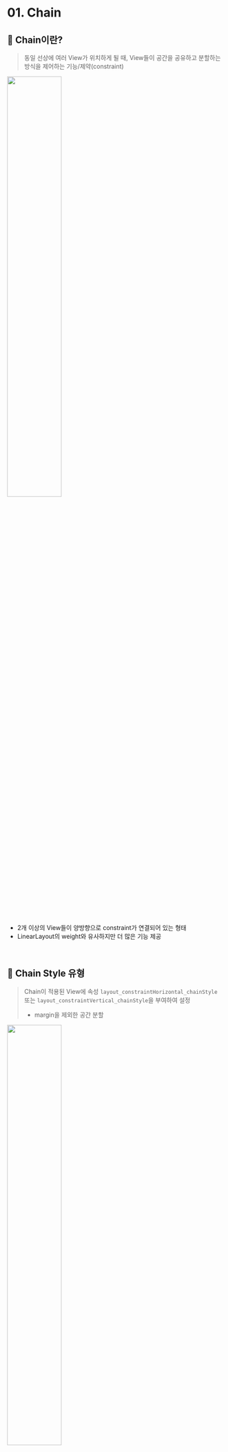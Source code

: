 # 01. Chain

## 📍 Chain이란?
> 동일 선상에 여러 View가 위치하게 될 때, View들이 공간을 공유하고 분할하는 방식을 제어하는 기능/제약(constraint)

<img src="https://developer.android.com/static/training/constraint-layout/images/constraint-chain_2x.png" width=50% height=50%/> <br>
- 2개 이상의 View들이 양방향으로 constraint가 연결되어 있는 형태
- LinearLayout의 weight와 유사하지만 더 많은 기능 제공

<br>

## 📍 Chain Style 유형
> Chain이 적용된 View에 속성 `layout_constraintHorizontal_chainStyle` 또는 `layout_constraintVertical_chainStyle`을 부여하여 설정
> - margin을 제외한 공간 분할

<img src="https://developer.android.com/static/training/constraint-layout/images/constraint-chain-styles_2x.png" width=50% height=50%/> <br>

### ① Spread (`spread`)
- 디폴트 값
- 모든 공간이 각 View에게 균등하게 분할됨

### ② Spread inside (`spread_inside`)
- 첫 번째와 마지막 View가 체인의 각 끝에 부착되고 이를 제외한 공간이 균등하게 분할됨

### ③ Weighted (`spread / spread_inside` + `match_constraint`)
- chainStyle 속성이 `spread` 또는 `spread_inside`로 설정되고, 특정 뷰의 크기가 0dp(match_constraint)로 설정된 경우
- 남은 공간을 match_constraint로 설정된 View로 가득 채움
- 속성 `layout_constraintHorizontal_weight` 또는 `layout_constraintVertical_weight`를 통해 가중치 부여 가능

### ④ Packed (`packed`)
- 모든 View들이 부착되며 *center*로 정렬됨
- 수직 또는 수평의 bias를 통해 위치 조정 가능

<br>

# 02. ConstraintLayout 2.0
- Google I/O 2019와 함께 ConstraintLayout 2.0.0의 베타 채널이 배포됨
- Flow라는 VirtualLayout 기능이 새롭게 제공됨
<br>

## 📍 VirtualLayout란?
> UI 계층에 포함되지 않으면서 다른 뷰들에 특정한 동작을 적용하며, 뷰의 위치를 정하는 과정을 간섭할 수 있는 컴포넌트
- constraint 설정의 복잡함 해결
- 평면적인 UI 구조 유지 가능
- 기존의 UI 시스템으로는 불가능한 다양한 기능 제공
- View의 위치에 대한 다양한 기능 캡슐화
- ConstraintHelper를 확장한 개념

<br>

## 📍 ConstraintHelper란?
> UI 계층에 포함되지 않으면서 다른 뷰들에 특정한 동작을 적용하는 컴포넌트
- View의 구조를 평면적으로 유지
- 하나의 View에 대해 여러 Helper 적용 가능
- View의 동작 캡슐화
- 예) ConstraintLayout 1.1의 *Guideline,* *Barrier*, *Group*

<br>

# 03. Flow
> 동일 선상에 위치한 위젯들의 Chain을 보다 쉽고 직관적으로 설정할 수 있는 VirtualLayout
- 뷰의 계층과 무관하게 작동
- Chain이 간소화된 개념
    - Chain 설정 여부를 직관적으로 확인 가능
    - Chain의 스타일을 직관적으로 설정 가능
<br>

## 📍 Attributes
- `pp:flow_wrapMode="none|chain|aligned"`
  - **none** : 단순히 참조하는 뷰들 사이에 Chain 생성
  - **chain** : 공간이 부족할 경우 여러 줄에 걸쳐서 View 배치
  - **aligned** : 공간이 부족할 경우 행과 열을 나눠 View 배치

- `android:orientation="horizontal|vertical`
  - Chain의 방향 설정
    
- `app:flow_verticalStyle="packed|spread|spread_inside"`
    
    `app:flow_horizontalStyle="packed|spread|spread_inside"`
  - Chain Style 설정
    
- `app:flow_verticalBias="float"`
    
    `app:flow_horizontalBias="float"`
  - Chain Style이 packed인 경우의 View 위치 조정
    
- `app:flow_verticalGap="dimension"`
    
    `app:flow_horizontalGap="dimension"`
  - View 사이의 Gap 설정
    
- `app:flow_horizontalAlign="start|end|center"`
    
    `app:flow_verticalAlign="top|bottom|center|baseline"`
  - View 정렬 방식

<br>

# 00. Reference
- [ConstraintLayout > Chains](https://constraintlayout.com/basics/create_chains.html)
- [Android Developers > Build a Responsive UI with ConstraintLayout](https://developer.android.com/develop/ui/views/layout/constraint-layout#constrain-chain)
- [Android Developers > ConstraintLayout](https://developer.android.com/reference/androidx/constraintlayout/widget/ConstraintLayout#Chains)
- [Velog > Android Jetpack - ConstraintLayout 2.0 Part 1. Core Concepts](https://velog.io/@tura/android-jetpack-constraint-layout-2-part-1-core-concepts)
- [Android Developers > Flow](https://developer.android.com/reference/androidx/constraintlayout/helper/widget/Flow)
- [Velog > Android Jetpack - ConstraintLayout 2.0 Part 2. Flow](https://velog.io/@tura/constraint-layout-2-part-2-flow)
